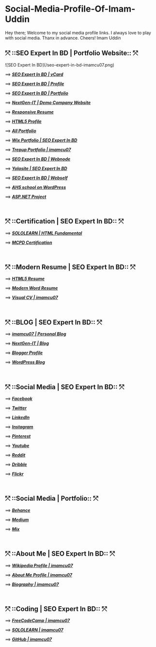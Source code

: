 # Social-Media-Profile-Of-Imam-Uddin
Hey there; Welcome to my social media profile links. I always love to play with social media. Thanx in advance. Cheers! Imam Uddin
<h2> &#10545; ::SEO Expert In BD | Portfolio Website:: &#10545; </h2>
![SEO Expert In BD](/seo-expert-in-bd-imamcu07.png)
<p> &#10233; <a href="http://imamcu07.1apps.com"  target="_blank"  title="Click to See vCard Of imamcu07; SEO Expert In BD." ><b><i> SEO Expert In BD | vCard </i></b></a> </p> 
<p> &#10233; <a href="http://seoexpertinbd.1apps.com"  target="_blank"  title="Click to See SEO Expert Profile Of imamcu07; SEO Expert In BD."><b><i> SEO Expert In BD | Profile </i></b></a></p>
<p> &#10233; <a href="http://imamcu07portfolio.1apps.com"  target="_blank" title="Click to See SEO Expert Profile Of imamcu07; SEO Expert In BD."> <b><i> SEO Expert In BD | Portfolio </i></b></a></p>
<p> &#10233; <a href="http://nextgenitbd.1apps.com" target="_blank" title="Click to See NextGen-IT Of imamcu07; SEO Expert In BD."> <b><i> NextGen-IT | Demo Company Website </i></b></a>	</p>
<p> &#10233; <a href="http://rahela.1apps.com" target="_blank" title="Click to See Responsive Resume Of imamcu07; SEO Expert In BD."><b><i> Responsive Resume </i></b></a></p>
<p> &#10233; <a href="http://imamcu07seoexpert.1apps.com/" target="_blank" title="Click to See HTML5 Profile Of imamcu07; SEO Expert In BD."><b><i> HTML5 Profile </i></b></a></p>
<p> &#10233; <a href="http://bit.ly/seo-expert-portfolio" target="_blank" title="Click to See All Portfolio Of imamcu07; SEO Expert In BD." ><b><i> All Portfolio </i></b></a></p>
<p> &#10233; <a href="https://imamcu07.wixsite.com/portfolio"  target="_blank" title="Click to See Wix Portfolio Of imamcu07; SEO Expert In BD."><b><i> Wix Portfolio | SEO Expert In BD </i></b></a></p>
<p> &#10233; <a href="https://www.trepup.com/imamuddin" target="_blank" title="Click to See Trepup Portfolio Of imamcu07; SEO Expert In BD."><b><i> Trepup Portfolio | imamcu07 </i></b></a></p>
<p> &#10233; <a href="https://seo-expert-in-bd.webnode.com/" target="_blank" title="Click to See Webnode Portfolio Of imamcu07; SEO Expert In BD."><b><i> SEO Expert In BD | Webnode</i></b></a></p>
<p> &#10233; <a href="https://imamcu07.yolasite.com/" target="_blank" title="Click to See Yolasite Of imamcu07; SEO Expert In BD."><b><i> Yolasite | SEO Expert In BD</i></b></a></p>
<p> &#10233; <a href="https://seo-expert-in-bd-19.webself.net/" target="_blank" title="Click to See Webself Of imamcu07; SEO Expert In BD."><b><i> SEO Expert In BD | Webself</i></b></a></p>
<p> &#10233; <a href="https://ahs2017.000webhostapp.com" target="_blank" title="Click to See WordPress Website Of imamcu07; SEO Expert In BD."><b><i> AHS school on WordPress</i></b></a></p>
<p> &#10233; <a href="http://www.imamonline2017.somee.com/" target="_blank" title="Click to See ASP.NET Website Of imamcu07; SEO Expert In BD."><b><i> ASP.NET Project</i></b></a></p>
<br>

<h2> &#10545; ::Certification | SEO Expert In BD:: &#10545; </h2>
<p> &#10233; <a href="http://bit.ly/html-cert" target="_blank" title="Click to See SOLOLEARN Certification Of imamcu07; SEO Expert In BD."><b><i> SOLOLEARN | HTML Fundamental </i></b></a></p>
<p> &#10233; <a href="http://bit.ly/mcpd-cert-imam-uddin" target="_blank" title="Click to See MCPD Certification Of imamcu07; SEO Expert In BD."><b><i> MCPD Certification </i></b></a></p>
<br>

<h2> &#10545; ::Modern Resume | SEO Expert In BD:: &#10545; </h2>
<p> &#10233; <a href="https://imamcu07.000webhostapp.com/" target="_blank" title="Click to See HTML5 Resume Of imamcu07; SEO Expert In BD."><b><i> HTML5 Resume </i></b></a></p>
<p> &#10233; <a href="http://bit.ly/seo-expert-in-bd-resume" target="_blank" title="Click to See Modern Word Resume Of imamcu07; SEO Expert In BD."><b><i> Modern Word Resume </i></b></a></p>
<p> &#10233; <a href="https://www.visualcv.com/imamcu07" target="_blank" title="Click to See Modern Word Resume Of imamcu07; SEO Expert In BD."><b><i> Visual CV | imamcu07 </i></b></a></p>
<br>

<h2> &#10545; ::BLOG | SEO Expert In BD:: &#10545; </h2>
<p> &#10233; <a href="https://imamcu07.blogspot.com/" target="_blank" title="Click to See Personal Blog Of imamcu07; SEO Expert In BD."><b><i> imamcu07 | Personal Blog</i></b></a></p>
<p> &#10233; <a href="https://nextgen-it-bd.blogspot.com" target="_blank" title="Click to See NextGen-IT Blog Of imamcu07; SEO Expert In BD."><b><i> NextGen-IT | Blog</i></b></a></p>
<p> &#10233; <a href="https://seo-expert-in-bd.blogspot.com/" target="_blank" title="Click to See Blogger Profile Of imamcu07; SEO Expert In BD."><b><i> Blogger Profile</i></b></a></p>
<p> &#10233; <a href="https://imamcu07.wordpress.com/" target="_blank" title="Click to See WordPress Profile Of imamcu07; SEO Expert In BD."><b><i> WordPress Blog</i></b></a></p>
<br>

<h2> &#10545; ::Social Media | SEO Expert In BD:: &#10545; </h2>
<p> &#10233; <a href="https://facebook.com/imamcu07" target="_blank" title="Click to See Facebook Profile Of imamcu07; SEO Expert In BD."><b><i> Facebook </i></b></a></p>
<p> &#10233; <a href="https://www.twitter.com/imamcu07" target="_blank" title="Click to See Twitter Profile Of imamcu07; SEO Expert In BD."><b><i> Twitter </i></b></a></p>
<p> &#10233; <a href="https://www.linkedin.com/in/imamcu07" target="_blank" title="Click to See LinkedIn Profile Of imamcu07; SEO Expert In BD."><b><i> LinkedIn </i></b></a></p>
<p> &#10233; <a href="https://instagram.com/m.imamcu07" target="_blank" title="Click to See Instagram Profile Of imamcu07; SEO Expert In BD."><b><i> Instagram</i></b></a></p>
<p> &#10233; <a href="https://pinterest.com/imamcu07/" target="_blank" title="Click to See Pinterest Profile Of imamcu07; SEO Expert In BD."><b><i> Pinterest</i></b></a></p>
<p> &#10233; <a href="https://www.youtube.com/user/imamcu70/" target="_blank" title="Click to See Youtube Profile Of imamcu07; SEO Expert In BD."><b><i> Youtube</i></b></a></p>
<p> &#10233; <a href="https://www.reddit.com/user/imamcu307/" target="_blank" title="Click to See Reddit Profile Of imamcu07; SEO Expert In BD."><b><i> Reddit</i></b></a></p>
<p> &#10233; <a href="https://dribbble.com/imamcu07/" target="_blank" title="Click to See Dribble Profile Of imamcu07; SEO Expert In BD."><b><i> Dribble</i></b></a></p>
<p> &#10233; <a href="https://www.flickr.com/people/imamcu307/" target="_blank" title="Click to See Flickr Profile Of imamcu07; SEO Expert In BD."><b><i> Flickr</i></b></a></p>
<br>


<h2> &#10545; ::Social Media | Portfolio:: &#10545; </h2>
<p> &#10233; <a href="https://www.behance.net/imamcu07/" target="_blank" title="Click to See Behance Profile Of imamcu07; SEO Expert In BD."><b><i> Behance</i></b></a></p>
<p> &#10233; <a href="https://medium.com/@imamcu07/" target="_blank" title="Click to See Medium Profile Of imamcu07; SEO Expert In BD."><b><i> Medium</i></b></a></p>
<p> &#10233; <a href="https://mix.com/imamcu07/" target="_blank" title="Click to See Mix Profile Of imamcu07; SEO Expert In BD."><b><i> Mix</i></b></a></p>
<br>

<h2> &#10545; ::About Me | SEO Expert In BD:: &#10545; </h2>
<p> &#10233; <a href="http://bit.ly/wiki-imamcu07" target="_blank" title="Click to See Wikipedia Profile Of imamcu07; SEO Expert In BD."><b><i> Wikipedia Profile | imamcu07</i></b></a></p>
<p> &#10233; <a href="https://about.me/imamcu07" target="_blank" title="Click to See About Me Profile Of imamcu07; SEO Expert In BD."><b><i> About Me Profile | imamcu07</i></b></a></p>
<p> &#10233; <a href="https://prabook.com/web/imam.uddin/3754140" target="_blank" title="Click to See Biography Profile Of imamcu07; SEO Expert In BD."><b><i> Biography | imamcu07</i></b></a></p>
<br>

<h2> &#10545; ::Coding | SEO Expert In BD:: &#10545; </h2>
<p> &#10233; <a href="https://www.freecodecamp.org/imamcu07" target="_blank" title="Click to See Free Code Camp Profile Of imamcu07; SEO Expert In BD."><b><i> FreeCodeCamp | imamcu07</i></b></a></p>
<p> &#10233; <a href="https://www.sololearn.com/Profile/13136177" target="_blank" title="Click to SOLOLEARN Profile Of imamcu07; SEO Expert In BD."><b><i> SOLOLEARN | imamcu07</i></b></a></p>
<p> &#10233; <a href="https://github.com/imamcu07" target="_blank" title="Click to See GitHub Profile Of imamcu07; SEO Expert In BD."><b><i> GitHub | imamcu07</i></b></a></p>
<br>
